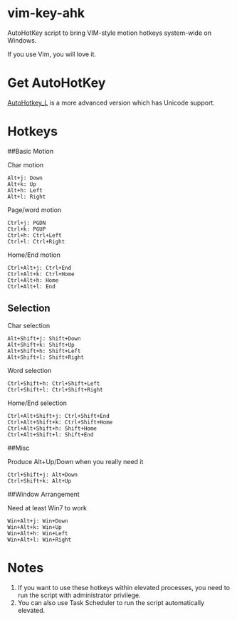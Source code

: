 vim-key-ahk
===========

AutoHotKey script to bring VIM-style motion hotkeys system-wide on Windows.

If you use Vim, you will love it.

Get AutoHotKey
==============
[AutoHotkey_L](http://l.autohotkey.net/) is a more advanced version which has Unicode support.

Hotkeys
=======

##Basic Motion

Char motion

    Alt+j: Down
    Alt+k: Up
    Alt+h: Left
    Alt+l: Right

Page/word motion

    Ctrl+j: PGDN
    Ctrl+k: PGUP
    Ctrl+h: Ctrl+Left
    Ctrl+l: Ctrl+Right

Home/End motion

    Ctrl+Alt+j: Ctrl+End
    Ctrl+Alt+k: Ctrl+Home
    Ctrl+Alt+h: Home
    Ctrl+Alt+l: End

## Selection

Char selection

    Alt+Shift+j: Shift+Down
    Alt+Shift+k: Shift+Up
    Alt+Shift+h: Shift+Left
    Alt+Shift+l: Shift+Right

Word selection

    Ctrl+Shift+h: Ctrl+Shift+Left
    Ctrl+Shift+l: Ctrl+Shift+Right

Home/End selection

    Ctrl+Alt+Shift+j: Ctrl+Shift+End
    Ctrl+Alt+Shift+k: Ctrl+Shift+Home
    Ctrl+Alt+Shift+h: Shift+Home
    Ctrl+Alt+Shift+l: Shift+End

##Misc

Produce Alt+Up/Down when you really need it

    Ctrl+Shift+j: Alt+Down
    Ctrl+Shift+k: Alt+Up

##Window Arrangement

Need at least Win7 to work

    Win+Alt+j: Win+Down
    Win+Alt+k: Win+Up
    Win+Alt+h: Win+Left
    Win+Alt+l: Win+Right

Notes
=====
1. If you want to use these hotkeys within elevated processes, you need to run the script with administrator privilege. 
2. You can also use Task Scheduler to run the script automatically elevated.
